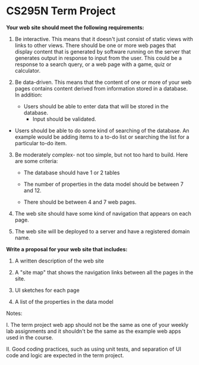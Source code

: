 # CS295N Term Project

**Your web site should meet the following requirements:**

1.  Be interactive. This means that it doesn't just consist of static views with links to other views. There should be one or more web pages that display content that is generated by software running on the server that generates output in response to input from the user. This could be a response to a search query, or a web page with a game, quiz or calculator.

2.  Be data-driven. This means that the content of one or more of your web pages contains content derived from information stored in a database. In addition:

    -   Users should be able to enter data that will be stored in the database.
        -   Input should be validated.
-   Users should be able to do some kind of searching of the database.
        An example would be adding items to a to-do list or searching the list for a particular to-do item.

3.  Be moderately complex- not too simple, but not too hard to build. Here are some criteria:

    -   The database should have 1 or 2 tables

    -   The number of properties in the data model should be between 7 and 12.

    -   There should be between 4 and 7 web pages.

4.  The web site should have some kind of navigation that appears on each page.

5.  The web site will be deployed to a server and have a registered domain name.

**Write a proposal for your web site that includes:**

1.  A written description of the web site

2.  A "site map" that shows the navigation links between all the pages in the site.

3.  UI sketches for each page

4.  A list of the properties in the data model

Notes:

I.  The term project web app should not be the same as one of your weekly lab assignments and it shouldn't be the same as the example web apps used in the course.

II. Good coding practices, such as using unit tests, and separation of UI code and logic are expected in the term project.
